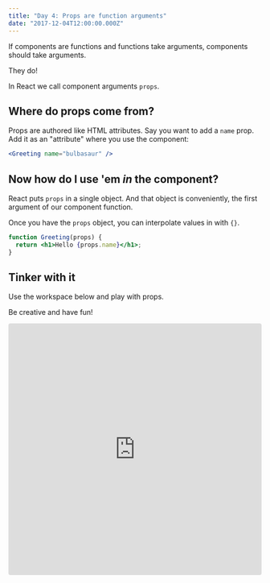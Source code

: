 ```yaml
---
title: "Day 4: Props are function arguments"
date: "2017-12-04T12:00:00.000Z"
---
```


<div class="measure">

If components are functions and functions take arguments,
components should take arguments.

They do!

In React we call component arguments `props`.

## Where do props come from?

Props are authored like HTML attributes.
Say you want to add a `name` prop.
Add it as an "attribute" where you use the component:

```jsx
<Greeting name="bulbasaur" />
```

## Now how do I use 'em *in* the component?

React puts `props` in a single object.
And that object is conveniently, the first argument of our component function.

Once you have the `props` object, you can interpolate values in with `{}`.

```jsx
function Greeting(props) {
  return <h1>Hello {props.name}</h1>;
}
```

## Tinker with it

Use the workspace below and play with props.

Be creative and have fun!

</div>

<iframe src="https://codesandbox.io/embed/vm2mpv06zy" style="width:100%; height:500px; border:0; border-radius: 4px; overflow:hidden;" sandbox="allow-modals allow-forms allow-popups allow-scripts allow-same-origin"></iframe>
